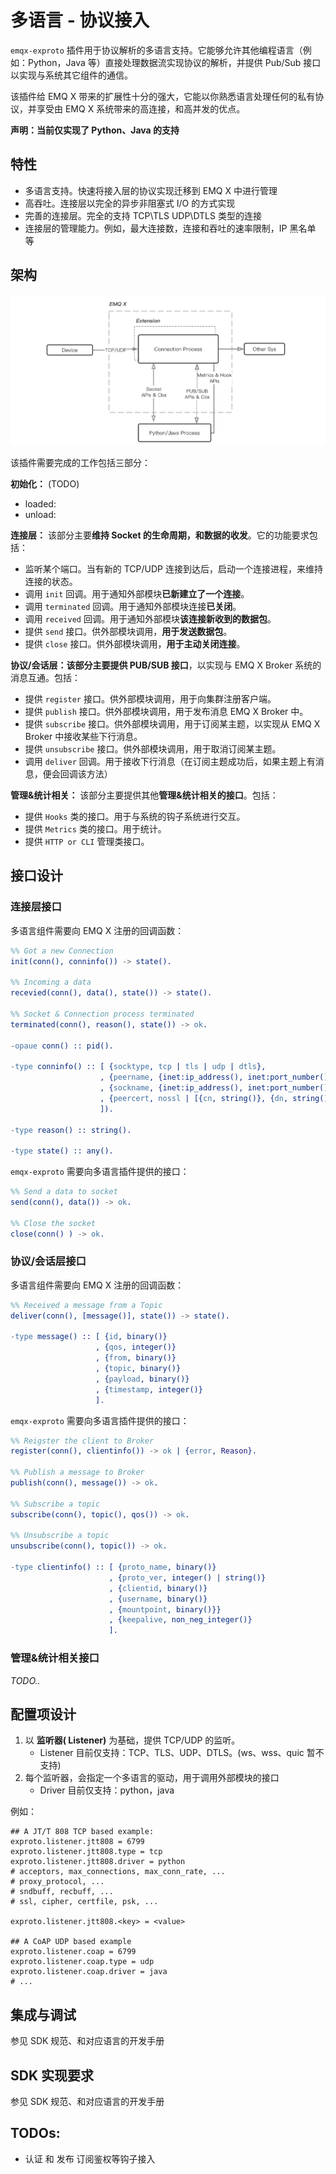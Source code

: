 # 多语言 - 协议接入

`emqx-exproto` 插件用于协议解析的多语言支持。它能够允许其他编程语言（例如：Python，Java 等）直接处理数据流实现协议的解析，并提供 Pub/Sub 接口以实现与系统其它组件的通信。

该插件给 EMQ X 带来的扩展性十分的强大，它能以你熟悉语言处理任何的私有协议，并享受由 EMQ X 系统带来的高连接，和高并发的优点。

**声明：当前仅实现了 Python、Java 的支持**

## 特性

- 多语言支持。快速将接入层的协议实现迁移到 EMQ X 中进行管理
- 高吞吐。连接层以完全的异步非阻塞式 I/O 的方式实现
- 完善的连接层。完全的支持 TCP\TLS UDP\DTLS 类型的连接
- 连接层的管理能力。例如，最大连接数，连接和吞吐的速率限制，IP 黑名单 等

##  架构

![Extension-Protocol Arch](images/exproto-arch.jpg)

该插件需要完成的工作包括三部分：

**初始化：** (TODO)
- loaded:
- unload:

**连接层：** 该部分主要**维持 Socket 的生命周期，和数据的收发**。它的功能要求包括：

- 监听某个端口。当有新的 TCP/UDP 连接到达后，启动一个连接进程，来维持连接的状态。
- 调用 `init` 回调。用于通知外部模块**已新建立了一个连接**。
- 调用 `terminated` 回调。用于通知外部模块连接**已关闭**。
- 调用 `received` 回调。用于通知外部模块**该连接新收到的数据包**。
- 提供 `send` 接口。供外部模块调用，**用于发送数据包**。
- 提供 `close` 接口。供外部模块调用，**用于主动关闭连接**。


**协议/会话层：**该部分主要**提供 PUB/SUB 接口**，以实现与 EMQ X Broker 系统的消息互通。包括：

- 提供 `register` 接口。供外部模块调用，用于向集群注册客户端。
- 提供 `publish` 接口。供外部模块调用，用于发布消息 EMQ X Broker 中。
- 提供 `subscribe` 接口。供外部模块调用，用于订阅某主题，以实现从 EMQ X Broker 中接收某些下行消息。
- 提供 `unsubscribe` 接口。供外部模块调用，用于取消订阅某主题。
- 调用 `deliver` 回调。用于接收下行消息（在订阅主题成功后，如果主题上有消息，便会回调该方法）


**管理&统计相关：** 该部分主要提供其他**管理&统计相关的接口**。包括：

- 提供 `Hooks` 类的接口。用于与系统的钩子系统进行交互。
- 提供 `Metrics` 类的接口。用于统计。
- 提供 `HTTP or CLI` 管理类接口。

## 接口设计

### 连接层接口

多语言组件需要向 EMQ X 注册的回调函数：

```erlang
%% Got a new Connection
init(conn(), conninfo()) -> state().

%% Incoming a data
recevied(conn(), data(), state()) -> state().

%% Socket & Connection process terminated
terminated(conn(), reason(), state()) -> ok.

-opaue conn() :: pid().

-type conninfo() :: [ {socktype, tcp | tls | udp | dtls},
                    , {peername, {inet:ip_address(), inet:port_number()}},
                    , {sockname, {inet:ip_address(), inet:port_number()}},
                    , {peercert, nossl | [{cn, string()}, {dn, string()}]}
                    ]).

-type reason() :: string().

-type state() :: any().
```


`emqx-exproto` 需要向多语言插件提供的接口：

``` erlang
%% Send a data to socket
send(conn(), data()) -> ok.

%% Close the socket
close(conn() ) -> ok.
```


### 协议/会话层接口

多语言组件需要向 EMQ X 注册的回调函数：

```erlang
%% Received a message from a Topic
deliver(conn(), [message()], state()) -> state().

-type message() :: [ {id, binary()}
                   , {qos, integer()}
                   , {from, binary()}
                   , {topic, binary()}
                   , {payload, binary()}
                   , {timestamp, integer()}
                   ].
```


`emqx-exproto` 需要向多语言插件提供的接口：

``` erlang
%% Reigster the client to Broker
register(conn(), clientinfo()) -> ok | {error, Reason}.

%% Publish a message to Broker
publish(conn(), message()) -> ok.

%% Subscribe a topic
subscribe(conn(), topic(), qos()) -> ok.

%% Unsubscribe a topic
unsubscribe(conn(), topic()) -> ok.

-type clientinfo() :: [ {proto_name, binary()}
                      , {proto_ver, integer() | string()}
                      , {clientid, binary()}
                      , {username, binary()}
                      , {mountpoint, binary()}}
                      , {keepalive, non_neg_integer()}
                      ].
```

### 管理&统计相关接口

*TODO..*

## 配置项设计

1. 以 **监听器( Listener)** 为基础，提供 TCP/UDP 的监听。
   - Listener 目前仅支持：TCP、TLS、UDP、DTLS。(ws、wss、quic 暂不支持)
2. 每个监听器，会指定一个多语言的驱动，用于调用外部模块的接口
   - Driver 目前仅支持：python，java

例如：

``` properties
## A JT/T 808 TCP based example:
exproto.listener.jtt808 = 6799
exproto.listener.jtt808.type = tcp
exproto.listener.jtt808.driver = python
# acceptors, max_connections, max_conn_rate, ...
# proxy_protocol, ...
# sndbuff, recbuff, ...
# ssl, cipher, certfile, psk, ...

exproto.listener.jtt808.<key> = <value>

## A CoAP UDP based example
exproto.listener.coap = 6799
exproto.listener.coap.type = udp
exproto.listener.coap.driver = java
# ...
```

## 集成与调试

参见 SDK 规范、和对应语言的开发手册

## SDK 实现要求

参见 SDK 规范、和对应语言的开发手册

## TODOs:

- 认证 和 发布 订阅鉴权等钩子接入
